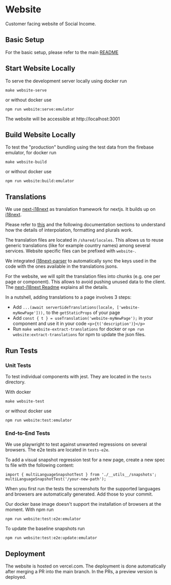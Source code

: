 # Website

Customer facing website of Social Income.

## Basic Setup

For the basic setup, please refer to the main [README](../README.md)

## Start Website Locally

To serve the development server locally using docker run

```
make website-serve
```

or without docker use

```
npm run website:serve:emulator
```

The website will be accessible at http://localhost:3001

## Build Website Locally

To test the "production" bundling using the test data from the firebase
emulator, for docker run

```
make website-build
```

or without docker use

```
npm run website:build:emulator
```

## Translations

We use [next-i18next](https://github.com/i18next/next-i18next) as translation framework for nextjs. 
It builds up on [i18next](https://www.i18next.com).

Please refer to [this](https://www.i18next.com/translation-function/essentials) and the following documentation 
sections to understand how the details of interpolation, formatting and plurals work.

The translation files are located in `/shared/locales`. This allows us to reuse generic translations
(like for example country names) among several services. Website specific files can be prefixed with `website-`.

We integrated [i18next-parser](https://github.com/i18next/i18next-parser) to automatically sync
the keys used in the code with the ones available in the translations jsons.

For the website, we will split the translation files into chunks (e.g. one per page or component). 
This allows to avoid pushing unused data to the client.
The [next-i18next Readme](https://github.com/i18next/next-i18next#3-project-setup) explains all the details. 

In a nutshell, adding translations to a page involves 3 steps:
- Add `...(await serverSideTranslations(locale, ['website-myNewPage'])),` to the `getStaticProps` of your page
- Add `const { t } = useTranslation('website-myNewPage');` in your component and use it in your code `<p>{t('description')}</p>`
- Run `make website-extract-translations` for docker or `npm run website:extract-translations` for npm to update the json files.

## Run Tests

### Unit Tests
To test individual components with jest. They are located in the `tests` directory.

With docker

```
make website-test
```

or without docker use

```
npm run website:test:emulator
```

### End-to-End Tests

We use playwright to test against unwanted regressions on several browsers. The e2e tests are located in `tests-e2e`.

To add a visual snapshot regression test for a new page, create a new spec ts file with the following content:
```
import { multiLanguageSnapshotTest } from './__utils__/snapshots';
multiLanguageSnapshotTest('/your-new-path');
```

When you first run the tests the screenshots for the supported languages and browsers are automatically generated. 
Add those to your commit.

Our docker base image doesn't support the installation of browsers at the moment. With npm run

```
npm run website:test:e2e:emulator
```

To update the baseline snapshots run
```
npm run website:test:e2e:update:emulator
```

## Deployment

The website is hosted on vercel.com. The deployment is done
automatically after merging a PR into the main branch. In the PRs, a
preview version is deployed.
